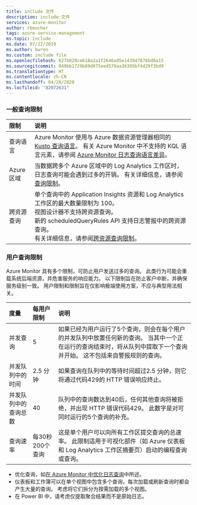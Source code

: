 ```yaml
---
title: include 文件
description: include 文件
services: azure-monitor
author: rboucher
tags: azure-service-management
ms.topic: include
ms.date: 07/22/2019
ms.author: bwren
ms.custom: include file
ms.openlocfilehash: 627b020ce618a2a1f2646a95e143947876bd6a15
ms.sourcegitcommit: 849bb1729b89d075eed579aa36395bf4d29f3bd9
ms.translationtype: HT
ms.contentlocale: zh-CN
ms.lasthandoff: 04/28/2020
ms.locfileid: "82072631"
---
```

### <a name="general-query-limits"></a>一般查询限制

| 限制 | 说明 |
|:---|:---|
| 查询语言 | Azure Monitor 使用与 Azure 数据资源管理器相同的 [Kusto 查询语言](/azure/kusto/query/)。 有关 Azure Monitor 中不支持的 KQL 语言元素，请参阅 [Azure Monitor 日志查询语言差异](../articles/azure-monitor/log-query/data-explorer-difference.md)。 |
| Azure 区域 | 当数据跨多个 Azure 区域中的 Log Analytics 工作区时，日志查询可能会遇到过多的开销。 有关详细信息，请参阅[查询限制](../articles/azure-monitor/log-query/scope.md#query-limits)。 |
| 跨资源查询 | 单个查询中的 Application Insights 资源和 Log Analytics 工作区的最大数量限制为 100。<br>视图设计器不支持跨资源查询。<br>新的 scheduledQueryRules API 支持日志警报中的跨资源查询。<br>有关详细信息，请参阅[跨资源查询限制](../articles/azure-monitor/log-query/cross-workspace-query.md#cross-resource-query-limits)。 |

### <a name="user-query-throttling"></a>用户查询限制
Azure Monitor 具有多个限制，可防止用户发送过多的查询。 此类行为可能会重载系统后端资源，并危害服务的响应能力。 以下限制旨在防止客户中断，并确保服务级别一致。 用户限制和限制旨在仅影响极端使用方案，不应与典型用法相关。


| 度量 | 每用户限制 | 说明 |
|:---|:---|:---|
| 并发查询 | 5 | 如果已经为用户运行了5个查询，则会在每个用户的并发队列中放置任何新的查询。 当其中一个正在运行的查询结束时，将从队列中提取下一个查询并开始。 这不包括来自警报规则的查询。
| 并发队列中的时间 | 2.5 分钟 | 如果查询在队列中的等待时间超过2.5 分钟，则它将通过代码429的 HTTP 错误响应终止。 |
| 并发队列中的查询总数 | 40 | 队列中的查询数达到40后，任何其他查询将被拒绝，并出现 HTTP 错误代码429。 此数字是对可同时运行的5个查询的补充。 |
| 查询速率 | 每30秒200个查询 | 这是单个用户可以向所有工作区提交查询的总速率。  此限制适用于可视化部件（如 Azure 仪表板和 Log Analytics 工作区摘要页）启动的编程查询或查询。 |

- 优化查询，如[在 Azure Monitor 中优化日志查询](../articles/azure-monitor/log-query/query-optimization.md)中所述。
- 仪表板和工作簿可以在单个视图中包含多个查询，每次加载或刷新查询时都会产生大量的查询。 考虑将它们拆分为按需加载的多个视图。 
- 在 Power BI 中，请考虑仅提取聚合结果而不是原始日志。